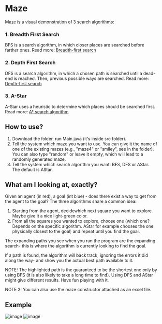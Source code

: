 # Maze

Maze is a visual demonstration of 3 search algorithms:

### 1. Breadth First Search
BFS is a search algorithm, in which closer places are searched before farther ones.
Read more: [Breadth-first search](https://en.wikipedia.org/wiki/Breadth-first_search)

### 2. Depth First Search
DFS is a search algorithm, in which a chosen path is searched until a dead-end is reached. Then, previous possible ways are searched.
Read more: [Depth-first search](https://en.wikipedia.org/wiki/Depth-first_search#:~:text=Depth%2Dfirst%20search%20(DFS),along%20each%20branch%20before%20backtracking.)

### 3. A-Star
A-Star uses a heuristic to determine which places should be searched first.
Read more: [A* search algorithm](https://en.wikipedia.org/wiki/A*_search_algorithm)

## How to use?

1. Download the folder, run Main.java (it's inside src folder).
2. Tell the system which maze you want to use. You can give it the name of one of the existing mazes (e.g., "maze4" or "smiley", see in the folder). You can also type "random" or leave it empty, which will lead to a randomly generated maze.
3. Tell the system which search algorithm you want: BFS, DFS or AStar. The default is AStar.

## What am I looking at, exactly?

Given an agent (in red), a goal (int blue) - does there exist a way to get from the agent to the goal?
The three algorithms share a common idea:
1. Starting from the agent, decidewhich next square you want to explore. Maybe give it a nice light-green color.
2. From all the squares you wanted to explore, choose one (which one? Depends on the specific algorithm. AStar for example chooses the one physically closest to the goal) and repeat until you find the goal.

The expanding paths you see when you run the program are the expanding search- this is where the algorithm is currently looking to find the goal.

If a path is found, the algorithm will back track, ignoring the errors it did along the way- and show you the actual best path available to it.

NOTE! The highlighted path is the guaranteed to be the shortest one only by using BFS (it is also likely to take a long time to find). Using DFS and AStar might give different results. Have fun playing with it.

NOTE 2! You can also use the maze constructor attached as an excel file.

## Example

![image](https://user-images.githubusercontent.com/45170837/115600152-a6361880-a2dc-11eb-9155-f3c2ffe3c3e0.png)
![image](https://user-images.githubusercontent.com/45170837/115600182-b1894400-a2dc-11eb-9f20-4fdbb2ec57a0.png)
